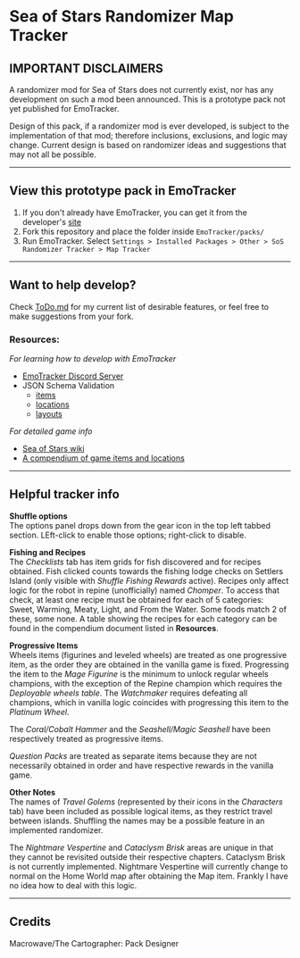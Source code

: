 # Sea of Stars Randomizer Map Tracker

## IMPORTANT DISCLAIMERS

A randomizer mod for Sea of Stars does not currently exist, nor has any development on such a mod been announced. This is a prototype pack not yet published for EmoTracker.

Design of this pack, if a randomizer mod is ever developed, is subject to the implementation of that mod; therefore inclusions, exclusions, and logic may change. Current design is based on randomizer ideas and suggestions that may not all be possible.

***

## View this prototype pack in EmoTracker

1. If you don't already have EmoTracker, you can get it from the developer's [site](https://emotracker.net/)
2. Fork this repository and place the folder inside `EmoTracker/packs/`
3. Run EmoTracker. Select `Settings > Installed Packages > Other > SoS Randomizer Tracker > Map Tracker`

***

## Want to help develop?

Check [ToDo.md](ToDo.md) for my current list of desirable features, or feel free to make suggestions from your fork.

### Resources:

*For learning how to develop with EmoTracker*
- [EmoTracker Discord Server](https://discord.gg/J4aQUw8T)
- JSON Schema Validation
    - [items](https://emotracker.net/developers/schemas/items.json)
    - [locations](https://emotracker.net/developers/schemas/locations.json)
    - [layouts](https://emotracker.net/developers/schemas/layouts.json)

*For detailed game info*
- [Sea of Stars wiki](https://seaofstars.fandom.com/wiki/Sea_of_Stars_Wiki)
- [A compendium of game items and locations](https://docs.google.com/spreadsheets/d/1pMN6Ia4cQehQ_SDULeH43F3FtbKHTe2eAo8T-NpG1K8/edit#gid=0)

***

## Helpful tracker info

**Shuffle options**\
The options panel drops down from the gear icon in the top left tabbed section. LEft-click to enable those options; right-click to disable.

**Fishing and Recipes**\
The *Checklists* tab has item grids for fish discovered and for recipes obtained.
Fish clicked counts towards the fishing lodge checks on Settlers Island (only visible with *Shuffle Fishing Rewards* active).
Recipes only affect logic for the robot in repine (unofficially) named *Chomper*. To access that check, at least one recipe must be obtained for each of 5 categories: Sweet, Warming, Meaty, Light, and From the Water. Some foods match 2 of these, some none. A table showing the recipes for each category can be found in the compendium document listed in **Resources**.

**Progressive Items**\
Wheels items (figurines and leveled wheels) are treated as one progressive item, as the order they are obtained in the vanilla game is fixed. Progressing the item to the *Mage Figurine* is the minimum to unlock regular wheels champions, with the exception of the Repine champion which requires the *Deployable wheels table*. The *Watchmaker* requires defeating all champions, which in vanilla logic coincides with progressing this item to the *Platinum Wheel*.

The *Coral/Cobalt Hammer* and the *Seashell/Magic Seashell* have been respectively treated as progressive items.

*Question Packs* are treated as separate items because they are not necessarily obtained in order and have respective rewards in the vanilla game.

**Other Notes**\
The names of *Travel Golems* (represented by their icons in the *Characters* tab) have been included as possible logical items, as they restrict travel between islands. Shuffling the names may be a possible feature in an implemented randomizer.

The *Nightmare Vespertine* and *Cataclysm Brisk* areas are unique in that they cannot be revisited outside their respective chapters. Cataclysm Brisk is not currently implemented. Nightmare Vespertine will currently change to normal on the Home World map after obtaining the Map item. Frankly I have no idea how to deal with this logic.

***

## Credits
Macrowave/The Cartographer: Pack Designer